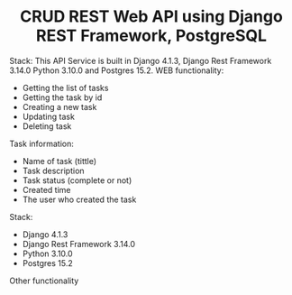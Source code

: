 
<h1 align="center">CRUD REST Web API using Django REST Framework, PostgreSQL</a></h1>

Stack: This API Service is built in Django 4.1.3, Django Rest Framework 3.14.0 Python 3.10.0 and Postgres 15.2.
WEB functionality:
- Getting the list of tasks
- Getting the task by id
- Creating a new task
- Updating task
- Deleting task

Task information:
- Name of task (tittle)
- Task description
- Task status (complete or not)
- Created time
- The user who created the task

Stack:
- Django 4.1.3
- Django Rest Framework 3.14.0
- Python 3.10.0
- Postgres 15.2

Other functionality
